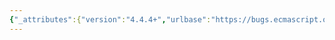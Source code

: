 ```yaml
---
{"_attributes":{"version":"4.4.4+","urlbase":"https://bugs.ecmascript.org/","maintainer":"dherman@mozilla.com"},"bug":{"bug_id":529,"creation_ts":"2012-07-14 13:04:00 -0700","short_desc":"9.2.3 + 11.9.1: clarify logic","delta_ts":"2012-09-28 12:24:03 -0700","product":"Draft for 6th Edition","component":"editorial issue","version":"Rev 9: July 8, 2012 Draft","rep_platform":"All","op_sys":"All","bug_status":"RESOLVED","resolution":"FIXED","priority":"Normal","bug_severity":"enhancement","everconfirmed":true,"reporter":{"uid":"jmdyck","name":"Michael Dyck"},"assigned_to":{"uid":"allen","name":"Allen Wirfs-Brock"},"long_desc":[{"commentid":1312,"comment_count":0,"who":{"uid":"jmdyck","name":"Michael Dyck"},"bug_when":"2012-07-14 13:04:47 -0700","thetext":"In 9.2.3 \"The SameValue Algorithm\",\nstep 7 could be mis-parsed as:\n\n    If Type(x) is String, then\n        return true if x and y are exactly the same sequence of characters\n        (same length and same characters in corresponding positions);\n    otherwise,\n        return false.\n\nInstead, I suggest:\n\n    If Type(x) is String, then\n      a. If x and y are exactly the same sequence of characters\n         (same length and same characters in corresponding positions),\n         return true.\n      b. Else, return false.\n\nor, closer to the original:\n\n    If Type(x) is String, then\n      a. Return true if x and y are exactly the same sequence of characters\n        (same length and same characters in corresponding positions);\n        otherwise, return false.\n\nAnd then similarly with step 8.\n\nAnd then all that again in 11.9.1:\n \"The Abstract Equality Comparison Algorithm\" and\n \"The Strict Equality Comparison Algorithm\"."},{"commentid":1499,"comment_count":1,"who":{"uid":"allen","name":"Allen Wirfs-Brock"},"bug_when":"2012-08-14 16:15:46 -0700","thetext":"corrected in editor's draft"},{"commentid":1657,"comment_count":2,"who":{"uid":"allen","name":"Allen Wirfs-Brock"},"bug_when":"2012-09-28 12:24:03 -0700","thetext":"fixed in rev10, Sept. 27 2012 draft"}]}}
---
```

